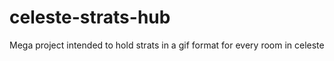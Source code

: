 # celeste-strats-hub
Mega project intended to hold strats in a gif format for every room in celeste
